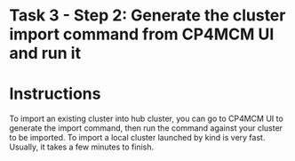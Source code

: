 # Task 3 - Step 2: Generate the cluster import command from CP4MCM UI and run it

  Instructions
  ============

  To import an existing cluster into hub cluster, you can go to CP4MCM UI to generate the import command, then
  run the command against your cluster to be imported. To import a local cluster launched by kind is very fast.
  Usually, it takes a few minutes to finish.
